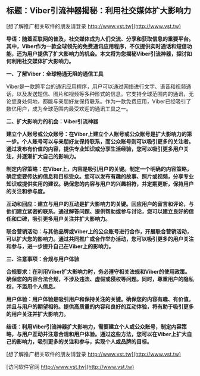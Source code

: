 ## **标题：Viber引流神器揭秘：利用社交媒体扩大影响力**

[想了解推广相关软件的朋友请登录 http://www.vst.tw](http://www.vst.tw)

**导语：随着互联网的普及，社交媒体成为人们交流、分享和获取信息的重要平台。其中，Viber作为一款全球领先的免费通讯应用程序，不仅提供实时通话和短信功能，还为用户提供了扩大影响力的机会。本文将为您揭秘Viber引流神器，探讨如何利用社交媒体扩大影响力。**

**一、了解Viber：全球畅通无阻的通信工具**

Viber是一款跨平台的通讯应用程序，用户可以通过网络进行文字、语音和视频通话，以及发送短信、图片和视频等多种形式的信息。它支持全球范围内的通讯，无论您身处何地，都能与亲朋好友保持联系。作为一款免费应用，Viber已经吸引了数亿用户，成为全球范围内最受欢迎的通讯工具之一。

**二、扩大影响力的机会：Viber引流神器**

**建立个人账号或公众账号：在Viber上建立个人账号或公众账号是扩大影响力的第一步。个人账号可以与亲朋好友保持联系，而公众账号则可以吸引更多的关注者。通过发布有价值的内容，提供专业知识或分享生活经验，您可以吸引更多用户关注，并逐渐扩大自己的影响力。**

**制定内容策略：在Viber上，内容是吸引用户的关键。制定一个明确的内容策略，确定您要传达的信息和目标受众。您可以发布有趣的故事、照片或视频，分享专业知识或提供实用的建议。确保您的内容与用户的兴趣相符，并定期更新，保持用户的关注和参与度。**

**互动和回应：建立与用户的互动是扩大影响力的关键。回应用户的留言和评论，与他们建立紧密的联系。通过解答问题、提供帮助或参与讨论，您可以建立良好的信任和口碑，吸引更多用户关注并扩大影响力。**

**联合营销活动：与其他品牌或Viber上的公众账号进行合作，开展联合营销活动，可以扩大您的影响力。通过共同推广或合作举办活动，您可以吸引更多的用户关注和参与，进一步提升自己在Viber上的影响力。**

**三、注意事项：合规与用户体验**

**合规要求：在利用Viber扩大影响力时，务必遵守相关法规和Viber的使用政策。确保您的内容合法合规，不涉及违法、虚假或侵权等问题。同时，尊重用户的隐私权，不滥用个人信息。**

**用户体验：用户体验是吸引用户和保持关注的关键。确保您的内容有趣、有价值，并且与用户的期望相符。提供高质量的内容和良好的互动体验，将有助于吸引更多的用户关注并扩大影响力。**

**结语：利用Viber引流神器扩大影响力，需要建立个人或公众账号，制定内容策略，与用户互动并注意合规和用户体验。通过这些方法，您可以在Viber上扩大自己的影响力，吸引更多的关注和参与，实现个人或品牌的目标。**

[想了解推广相关软件的朋友请登录 http://www.vst.tw](http://www.vst.tw)


[访问软件官网 http://www.vst.tw](http://www.vst.tw)
